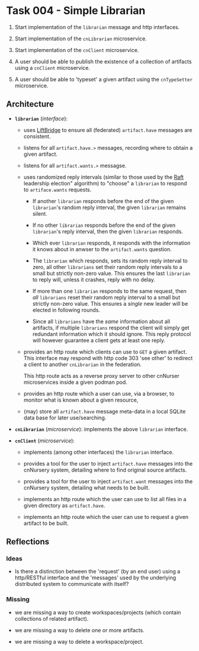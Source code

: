 <header><title>Task 004 - Simple Librarian</title></header>

# Task 004 - Simple Librarian

1. Start implementation of the `librarian` message and http interfaces.

2. Start implementation of the `cnLibrarian` microservice.

3. Start implementation of the `cnClient` microservice.

4. A user should be able to publish the existence of a collection of 
artifacts using a `cnClient` microservice.

5. A user should be able to 'typeset' a given artifact using the 
`cnTypeSetter` microservice. 

## Architecture

- **`librarian`** (*interface*):

  - uses [LiftBridge](https://liftbridge.io/) to ensure all (federated) 
  `artifact.have` messages are consistent. 
    
  - listens for all `artifact.have.>` messages, recording where to obtain 
  a given artifact. 
    
  - listens for all `artifact.wants.>` messagse.

  - uses randomized reply intervals (similar to those used by the 
  [Raft](https://raft.github.io/raft.pdf) leadership election"
  algorithm) to "choose" a `librarian` to respond to `artiface.wants` 
  requests.

    - If another `librarian` responds before the end of the given 
    `librarian`'s random reply interval, the given `librarian` remains 
    silent. 
  
    - If no other `librarian` responds before the end of the given 
    `librarian`'s reply interval, then the given `librarian` responds. 

    - Which ever `librarian` responds, it responds with the information it 
    knows about in anwser to the `artifact.wants` question. 

    - The `librarian` which responds, sets its random reply interval to 
    zero, all other `librarians` set their random reply intervals to a 
    small but strictly non-zero value. This ensures the last `librarian` 
    to reply will, unless it crashes, reply with no delay.

    - If more than one `librarian` responds to the same request, then 
    *all* `librarians` reset their random reply interval to a small but 
    strictly non-zero value. This ensures a *single* new leader will 
    be elected in following rounds.

    - Since all `librarians` have the *same* information about all 
    artifacts, if multiple `librarians` respond the client will simply get 
    redundant information which it should ignore. This reply protocol will 
    however guarantee a client gets at least one reply. 
    
  - provides an http route which clients can use to `GET` a given 
  artifact. This interface may respond with http code 303 'see other' to 
  redirect a client to another `cnLibrarian` in the federation. 

    This http route acts as a reverse proxy server to other cnNurser 
    microservices inside a given podman pod. 

  - provides an http route which a user can use, via a browser, to 
  monitor what is known about a given resource, 

  - (may) store all `artifact.have` message meta-data in a local SQLite 
  data base for later use/searching. 

- **`cnLibrarian`** (*microservice*): implements the above `librarian` 
interface. 

- **`cnClient`** (*microservice*):

  - implements (among other interfaces) the `librarian` interface. 

  - provides a tool for the user to inject `artifact.have` messages into 
  the cnNursery system, detailing where to find original source artifacts. 

  - provides a tool for the user to inject `artifact.want` messages into 
  the cnNursery system, detailing what needs to be built.

  - implements an http route which the user can use to list all files in a 
  given directory as `artifact.have`. 

  - implements an http route which the user can use to request a given 
  artifact to be built. 

## Reflections

### Ideas

- Is there a distinction between the 'request' (by an end user) using a 
http/RESTful interface and the 'messages' used by the underlying 
distributed system to communicate with itself? 

### Missing

- we are missing a way to create workspaces/projects (which contain 
collections of related artifact).

- we are missing a way to delete one or more artifacts.

- we are missing a way to delete a workspace/project.
